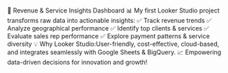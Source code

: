 🚀 Revenue & Service Insights Dashboard 📊
My first Looker Studio project transforms raw data into actionable insights:
✅ Track revenue trends
✅ Analyze geographical performance
✅ Identify top clients & services
✅ Evaluate sales rep performance
✅ Explore payment patterns & service diversity
💡 Why Looker Studio:User-friendly, cost-effective, cloud-based, and integrates seamlessly with Google Sheets & BigQuery.
📈 Empowering data-driven decisions for innovation and growth!
